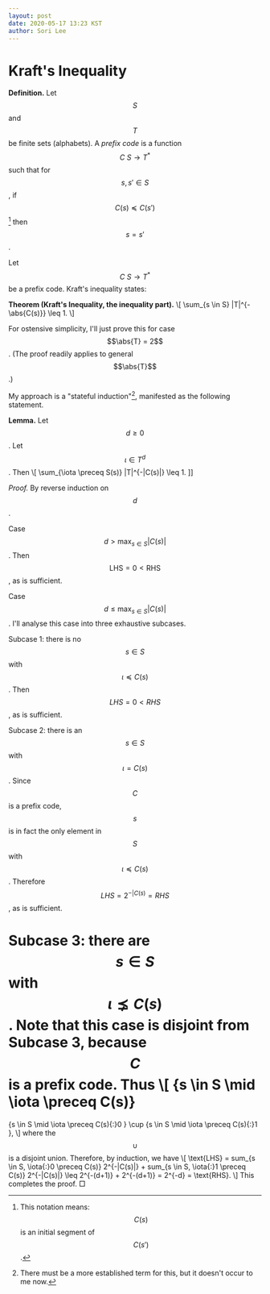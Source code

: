 ```yaml
---
layout: post
date: 2020-05-17 13:23 KST
author: Sori Lee
---
```


# Kraft's Inequality

**Definition.** Let $$
\newcommand{\:}{\colon}
\newcommand{\abs}[1]{\left\lvert#1\right\rvert}
S$$ and $$T$$ be finite sets (alphabets). A
*prefix code* is a function $$C\: S \to T^*$$ such that for
$$s,s' \in S$$, if $$C(s) \preceq C(s')$$[^1] then $$s = s'$$.

[^1]: This notation means: $$C(s)$$ is an initial segment of
$$C(s')$$.

Let $$C\: S \to T^*$$ be a prefix code. Kraft's inequality states:

**Theorem (Kraft's Inequality, the inequality part).**
\\[ \sum_{s \in S} |T|^{-\abs{C(s)}} \leq 1. \\]

For ostensive simplicity, I'll just prove this for case $$\abs{T} = 2$$. (The proof readily applies to general $$\abs{T}$$.)

My approach is a "stateful induction"[^2], manifested as the following
statement.

[^2]: There must be a more established term for this, but it doesn't occur to me now.

**Lemma.** Let $$d \geq 0$$. Let $$\iota \in T^d$$. Then
\\[ \sum_{\iota \preceq S(s)} |T|^{-|C(s)|} \leq 1. \]]

*Proof.* By reverse induction on $$d$$.

Case $$d > \max_{s \in S} |C(s)|$$. Then $$\text{LHS} = 0 < \text{RHS}$$, as is sufficient.

Case $$d \leq \max_{s \in S} |C(s)|$$. I'll analyse this case into three
exhaustive subcases.

Subcase 1: there is no $$s \in S$$ with $$\iota \preceq C(s)$$. Then
$$LHS = 0 < RHS$$, as is sufficient.

Subcase 2: there is an $$s \in S$$ with $$\iota = C(s)$$. Since $$C$$ is a
prefix code, $$s$$ is in fact the only element in $$S$$ with
$$\iota \preceq C(s)$$. Therefore $$LHS = 2^{-|C(s)} = RHS$$, as is sufficient.

Subcase 3: there are $$s \in S$$ with $$\iota \precneq C(s)$$. Note
that this case is disjoint from Subcase 3, because $$C$$ is a prefix
code. Thus
\\[
\{s \in S \mid \iota \preceq C(s)\}
=
\{s \in S \mid \iota \preceq C(s){:}0 \}
\cup
\{s \in S \mid \iota \preceq C(s){:}1 \},
\\]
where the $$\cup$$ is a disjoint union.
Therefore, by induction, we have
\\[
\text{LHS}
=    sum_{s \in S, \iota{:}0 \preceq C(s)} 2^{-|C(s)|} +
     sum_{s \in S, \iota{:}1 \preceq C(s)} 2^{-|C(s)|}
\leq 2^{-(d+1)} + 2^{-(d+1)}
=    2^{-d}
=    \text{RHS}.
\\]
This completes the proof. □
